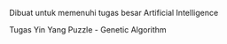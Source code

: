 Dibuat untuk memenuhi tugas besar Artificial Intelligence

Tugas Yin Yang Puzzle - Genetic Algorithm